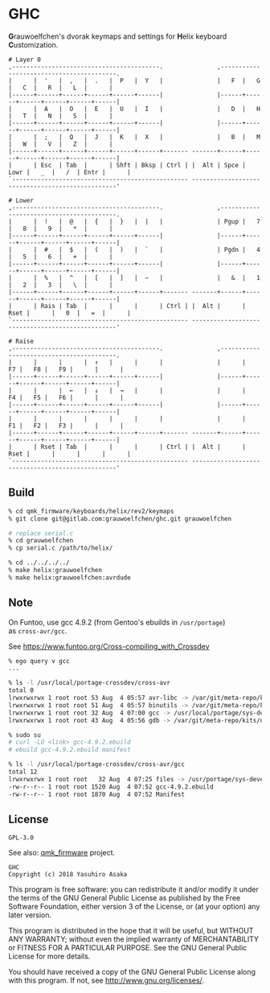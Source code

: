 # GHC

**G**rauwoelfchen's dvorak keymaps and settings for **H**elix keyboard **C**ustomization.

```
# Layer 0
,-----------------------------------------.               ,-----------------------------------------.
|      |  '   |  ,   |  .   |  P   |  Y   |               |   F  |   G  |   C  |   R  |   L  |      |
|------+------+------+------+------+------|               |------+------+------+------+------+------|
|      |  A   |  O   |  E   |  U   |  I   |               |   D  |   H  |   T  |   N  |   S  |      |
|------+------+------+------+------+------|               |------+------+------+------+------+------|
|      |  ;   |  Q   |  J   |  K   |  X   |               |   B  |   M  |   W  |   V  |   Z  |      |
|------+------+------+------+------+------+------- -------+------+------+------+------+------+------|
|      | Esc  | Tab  |      | Shft | Bksp | Ctrl | |  Alt | Spce | Lowr |   _  |   /  | Entr |      |
`------------------------------------------------- -------------------------------------------------'

# Lower
,-----------------------------------------.               ,-----------------------------------------.
|      |  !   |  @   |  {   |  }   |  |   |               | Pgup |   7  |   8  |   9  |   *  |      |
|------+------+------+------+------+------|               |------+------+------+------+------+------|
|      |  #   |  $   |  (   |  )   |  `   |               | Pgdn |   4  |   5  |   6  |   +  |      |
|------+------+------+------+------+------|               |------+------+------+------+------+------|
|      |  %   |  ^   |  [   |  ]   |  ~   |               |   &  |   1  |   2  |   3  |   \  |      |
|------+------+------+------+------+------+------- -------+------+------+------+------+------+------|
|      | Rais | Tab  |      |      |      | Ctrl | |  Alt |      | Rset |      |   0  |   =  |      |
`------------------------------------------------- -------------------------------------------------'

# Raise
,-----------------------------------------.               ,-----------------------------------------.
|      |      |      |  ↑   |      |      |               |      |   F7 |   F8 |   F9 |      |      |
|------+------+------+------+------+------|               |------+------+------+------+------+------|
|      |      |  ←   |  ↓   |  →   |      |               |      |   F4 |   F5 |   F6 |      |      |
|------+------+------+------+------+------|               |------+------+------+------+------+------|
|      |      |      |      |      |      |               |      |   F1 |   F2 |   F3 |      |      |
|------+------+------+------+------+------+------- -------+------+------+------+------+------+------|
|      | Rset | Tab  |      |      |      | Ctrl | |  Alt |      | Rset |      |      |      |      |
`------------------------------------------------- -------------------------------------------------'
```

## Build

```zsh
% cd qmk_firmware/keyboards/helix/rev2/keymaps
% git clone git@gitlab.com:grauwoelfchen/ghc.git grauwoelfchen

# replace serial.c
% cd grauwoelfchen
% cp serial.c /path/to/helix/

% cd ../../../../
% make helix:grauwoelfchen
% make helix:grauwoelfchen:avrdude
```

## Note

On Funtoo, use gcc 4.9.2 (from Gentoo's ebuilds in `/usr/portage`)  
as `cross-avr/gcc`.  

See https://www.funtoo.org/Cross-compiling_with_Crossdev

```zsh
% ego query v gcc
...

% ls -l /usr/local/portage-crossdev/cross-avr
total 0
lrwxrwxrwx 1 root root 53 Aug  4 05:57 avr-libc -> /var/git/meta-repo/kits/dev-kit/dev-embedded/avr-libc
lrwxrwxrwx 1 root root 51 Aug  4 05:57 binutils -> /var/git/meta-repo/kits/core-kit/sys-devel/binutils
lrwxrwxrwx 1 root root 32 Aug  4 07:00 gcc -> /usr/local/portage/sys-devel/gcc
lrwxrwxrwx 1 root root 43 Aug  4 05:56 gdb -> /var/git/meta-repo/kits/nokit/sys-devel/gdb

% sudo su
# curl -LO <link> gcc-4.9.2.ebuild
# ebuild gcc-4.9.2.ebuild manifest

% ls -l /usr/local/portage-crossdev/cross-avr/gcc
total 12
lrwxrwxrwx 1 root root   32 Aug  4 07:25 files -> /usr/portage/sys-devel/gcc/files
-rw-r--r-- 1 root root 1520 Aug  4 07:52 gcc-4.9.2.ebuild
-rw-r--r-- 1 root root 1870 Aug  4 07:52 Manifest
```

## License

`GPL-3.0`

See also: [qmk_firmware](https://github.com/jackhumbert/qmk_firmware) project.


```
GHC
Copyright (c) 2018 Yasuhiro Asaka
```

This program is free software: you can redistribute it and/or modify
it under the terms of the GNU General Public License as published by
the Free Software Foundation, either version 3 of the License, or
(at your option) any later version.

This program is distributed in the hope that it will be useful,
but WITHOUT ANY WARRANTY; without even the implied warranty of
MERCHANTABILITY or FITNESS FOR A PARTICULAR PURPOSE.  See the
GNU General Public License for more details.

You should have received a copy of the GNU General Public License
along with this program.  If not, see <http://www.gnu.org/licenses/>.
